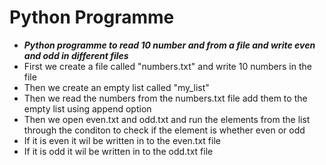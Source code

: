 # Python Programme
* ***Python programme to read 10 number and from a file and write even and odd in different files***
* First we create a file called "numbers.txt" and write 10 numbers in the file
* Then we create an empty list called "my_list"
* Then we read the numbers from the numbers.txt file add them to the empty list using append option
* Then we open even.txt and odd.txt and run the elements from the list through the conditon to check if the element is whether even or odd
* If it is even it wil be written in to the even.txt file
* If it is odd it wil be written in to the odd.txt file

